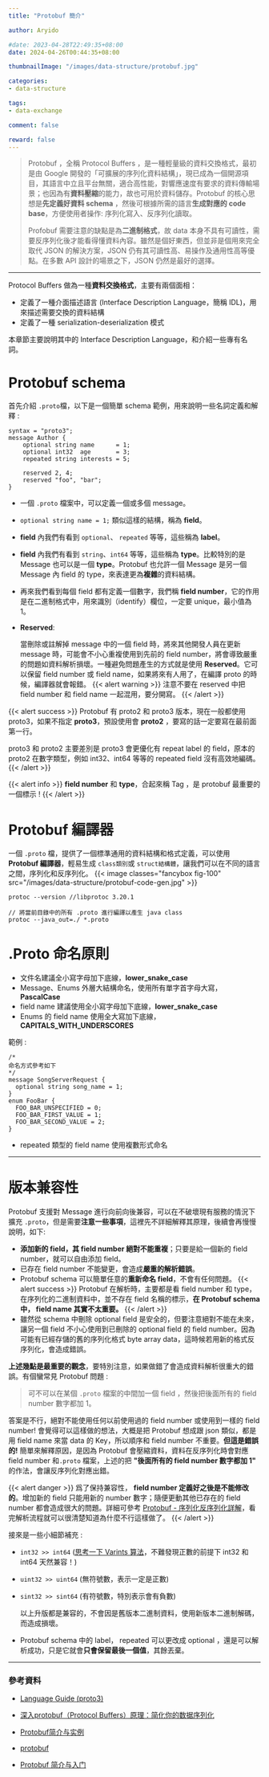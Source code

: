```yaml
---
title: "Protobuf 簡介"

author: Aryido

#date: 2023-04-28T22:49:35+08:00
date: 2024-04-26T00:44:35+08:00

thumbnailImage: "/images/data-structure/protobuf.jpg"

categories:
- data-structure

tags:
- data-exchange

comment: false

reward: false
---
```

<!--BODY-->
> Protobuf ，全稱 Protocol Buffers ，是一種輕量級的資料交換格式，最初是由 Google 開發的「可擴展的序列化資料結構」，現已成為一個開源項目，其語⾔中⽴且平台無關，適合高性能，對響應速度有要求的資料傳輸場景；也因為有**資料壓縮**的能力，故也可用於資料儲存。Protobuf 的核心思想是**先定義好資料 schema** ，然後可根據所需的語言**生成對應的 code base**，方便使用者操作: 序列化寫入、反序列化讀取。
>
> Profobuf 需要注意的缺點是為**二進制格式**，故 data 本身不具有可讀性，需要反序列化後才能看得懂資料內容。雖然是個好東西，但並非是個用來完全取代 JSON 的解決方案，JSON 仍有其可讀性高、易操作及通用性高等優點。在多數 API 設計的場景之下，JSON 仍然是最好的選擇。

<!--more-->

---

Protocol Buffers 做為一種**資料交換格式**，主要有兩個面相：

- 定義了一種介面描述語言 (Interface Description Language，簡稱 IDL)，用來描述需要交換的資料結構
- 定義了一種 serialization-deserialization 模式

本章節主要說明其中的 Interface Description Language，和介紹一些專有名詞。

# Protobuf schema

首先介紹 ```.proto```檔，以下是一個簡單 schema 範例，用來說明一些名詞定義和解釋 :

```
syntax = "proto3";
message Author {
    optional string name      = 1;
    optional int32  age       = 3;
    repeated string interests = 5;

    reserved 2, 4;
    reserved "foo", "bar";
}
```
- 一個 `.proto` 檔案中，可以定義一個或多個 message。
- `optional string name = 1;` 類似這樣的結構，稱為 **field**。
- **field** 內我們有看到 `optional`、 `repeated` 等等，這些稱為 **label**。
- **field** 內我們有看到 `string`、`int64` 等等，這些稱為 **type**。比較特別的是 Message 也可以是一個 **type**。Protobuf 也允許一個 Message 是另一個 Message 內 field 的 type，來表達更為**複雜**的資料結構。

- 再來我們看到每個 field 都有定義一個數字，我們稱 **field number**，它的作用是在二進制格式中，用來識別（identify）欄位，一定要 unique，最小值為 1。

- **Reserved**:

  當刪除或註解掉 message 中的一個 field 時，將來其他開發人員在更新 message 時，可能會不小心重複使用到先前的 field number，將會導致嚴重的問題如資料解析損壞。一種避免問題產生的方式就是使用 **Reserved**。它可以保留 field number 或 field name，如果將來有人用了，在編譯 proto 的時候，編譯器就會報錯。
  {{< alert warning >}}
  注意不要在 reserved 中把 field number 和 field name 一起混用，要分開寫。
{{< /alert >}}


{{< alert success >}}
Protobuf 有 proto2 和 proto3 版本，現在一般都使用 proto3，如果不指定 **proto3**，預設使用會 **proto2** ，要寫的話一定要寫在最前面第一行。

proto3 和 proto2 主要差別是 proto3 會更優化有 repeat label 的 field，原本的 proto2 在數字類型，例如 int32、int64 等等的 repeated field 沒有高效地編碼。
{{< /alert >}}

{{< alert info >}}
**field number** 和 **type**，合起來稱 Tag ，是 protobuf 最重要的一個標示 !
{{< /alert >}}

# Protobuf 編譯器

一個 `.proto` 檔，提供了一個標準通用的資料結構和格式定義，可以使用 **Protobuf 編譯器**，輕易生成 `class類別`或 `struct結構體`，讓我們可以在不同的語言之間，序列化和反序列化。
{{< image classes="fancybox fig-100" src="/images/data-structure/protobuf-code-gen.jpg" >}}
```
protoc --version //libprotoc 3.20.1

// 將當前目錄中的所有 .proto 進行編譯以產生 java class
protoc --java_out=./ *.proto
```

# .Proto 命名原則
- 文件名建議全小寫字母加下底線，**lower_snake_case**
- Message、Enums 外層大結構命名，使用所有單字首字母大寫，**PascalCase**
- field name 建議使用全小寫字母加下底線，**lower_snake_case**
- Enums 的 field name 使用全大寫加下底線，**CAPITALS_WITH_UNDERSCORES**

範例 :
```
/*
命名方式參考如下
*/
message SongServerRequest {
  optional string song_name = 1;
}
enum FooBar {
  FOO_BAR_UNSPECIFIED = 0;
  FOO_BAR_FIRST_VALUE = 1;
  FOO_BAR_SECOND_VALUE = 2;
}
```
- repeated 類型的 field name 使用複數形式命名

---

# 版本兼容性
Protobuf 支援對 Message 進行向前向後兼容，可以在不破壞現有服務的情況下擴充 `.proto`，但是需要**注意一些事項**，這裡先不詳細解釋其原理，後續會再慢慢說明，如下:
- **添加新的 field，其 field number 絕對不能重複**；只要是給一個新的 field number，就可以自由添加 field。
- 已存在 field number 不能變更，會造成**嚴重的解析錯誤**。
- Protobuf schema 可以簡單任意的**重新命名 field**，不會有任何問題。
  {{< alert success >}}
  Protobuf 在解析時，主要都是看 field number 和 type，在序列化的二進制資料中，並不存在 field 名稱的標示，**在 Protobuf schema 中， field name 其實不太重要。**
  {{< /alert >}}
- 雖然從 schema 中刪除 optional field 是安全的，但要注意絕對不能在未來，讓另一個 field 不小心使用到已刪除的 optional field 的 field number。因為可能有已經存儲的舊的序列化格式 byte array data，這時候若用新的格式反序列化，會造成錯誤。

**上述幾點是最重要的觀念**，要特別注意，如果做錯了會造成資料解析很重大的錯誤。有個蠻常見 Protobuf 問題 :

> 可不可以在某個 `.proto` 檔案的中間加一個 field ，然後把後面所有的 field number 數字都加 1。

答案是不行，絕對不能使用任何以前使用過的 field number 或使用到一樣的 field number! 會覺得可以這樣做的想法，大概是把 Protobuf 想成跟 json 類似，都是用 field name 來當 data 的 Key，所以順序和 field number 不重要。**但這是錯誤的!**
簡單來解釋原因，是因為 Protobuf 會壓縮資料，資料在反序列化時會對應 field number 和`.proto` 檔案，上述的把 **"後面所有的 field number 數字都加 1"** 的作法，會讓反序列化對應出錯。

{{< alert danger >}}
爲了保持兼容性， **field number 定義好之後是不能修改的**。增加新的 field 只能用新的 number 數字；隨便更動其他已存在的 field number 都會造成很大的問題。詳細可參考 [Protobuf - 序列化反序列化詳解](/posts/data-structure/protobuf-serialization/)，看完解析流程就可以很清楚知道為什麼不行這樣做了。
{{< /alert >}}


接來是一些小細節補充 :

- `int32 >> int64` ([思考一下 Varints 算法](/posts/algorithm/varint-zigzag-encoding/)，不難發現正數的前提下 int32 和 int64 天然兼容！)
- `uint32 >> uint64` (無符號數，表示一定是正數)

- `sint32 >> sint64` (有符號數，特別表示會有負數)

  以上升版都是兼容的，不會因是舊版本二進制資料，使用新版本二進制解碼，而造成損壞。

-  Protobuf schema 中的 label， repeated 可以更改成 optional ，還是可以解析成功，只是它就會**只會保留最後一個值**，其餘丟棄。

---

### 參考資料

- [Language Guide (proto3)](https://protobuf.dev/programming-guides/proto3/)

- [深入protobuf（Protocol Buffers）原理：简化你的数据序列化](https://zhuanlan.zhihu.com/p/667573873)

- [Protobuf简介与实例](https://github.com/ShaoQiBNU/Protobuf)

- [protobuf](https://www.cnblogs.com/hgzero/p/17240848.html)

- [Protobuf 简介与入门](https://juejin.cn/post/7086810236593373214)